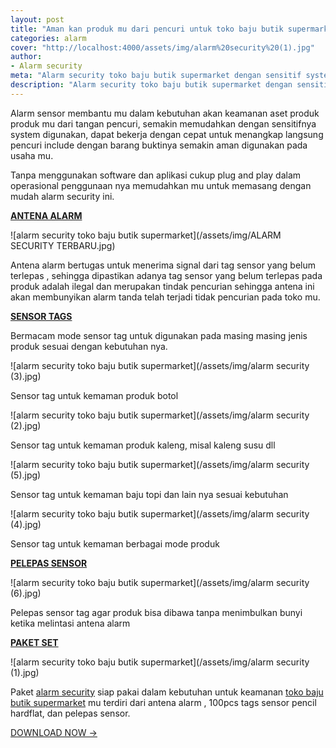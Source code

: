 ```yaml
---
layout: post
title: "Aman kan produk mu dari pencuri untuk toko baju butik supermarket dengan Alarm security"
categories: alarm
cover: "http://localhost:4000/assets/img/alarm%20security%20(1).jpg"
author:
- Alarm security
meta: "Alarm security toko baju butik supermarket dengan sensitif system digunakan"
description: "Alarm security toko baju butik supermarket dengan sensitif system digunakan"
---
```

Alarm sensor membantu mu dalam kebutuhan akan keamanan aset produk produk mu dari tangan pencuri, semakin memudahkan dengan sensitifnya system digunakan, dapat bekerja dengan cepat untuk menangkap langsung pencuri include dengan barang buktinya semakin aman digunakan pada usaha mu.


Tanpa menggunakan software dan aplikasi cukup plug and play dalam operasional penggunaan nya memudahkan mu untuk memasang dengan mudah alarm security ini.

**[ANTENA ALARM](/alarm/2020/04/02/alarm.html)**

 ![alarm security toko baju butik supermarket](/assets/img/ALARM SECURITY TERBARU.jpg)

Antena alarm bertugas untuk menerima signal dari tag sensor yang belum terlepas , sehingga dipastikan adanya tag sensor yang belum terlepas pada produk adalah ilegal dan merupakan tindak pencurian sehingga antena ini akan membunyikan alarm tanda telah terjadi tidak pencurian pada toko mu.



**[SENSOR TAGS](/alarm/2020/04/02/alarm.html)**

Bermacam mode sensor tag untuk digunakan pada masing masing jenis produk sesuai dengan kebutuhan nya.

 ![alarm security toko baju butik supermarket](/assets/img/alarm security (3).jpg)

Sensor tag untuk kemaman produk botol

 ![alarm security toko baju butik supermarket](/assets/img/alarm security (2).jpg)

Sensor tag untuk kemaman produk kaleng, misal kaleng susu dll

 ![alarm security toko baju butik supermarket](/assets/img/alarm security (5).jpg)

Sensor tag untuk kemaman baju topi dan lain nya sesuai kebutuhan

 ![alarm security toko baju butik supermarket](/assets/img/alarm security (4).jpg)

Sensor tag untuk kemaman berbagai mode produk

**[PELEPAS SENSOR](/alarm/2020/04/02/alarm.html)**

 ![alarm security toko baju butik supermarket](/assets/img/alarm security (6).jpg)

Pelepas sensor tag agar produk bisa dibawa tanpa menimbulkan bunyi ketika melintasi antena alarm




**[PAKET SET](/alarm/2020/04/02/alarm.html)**

 ![alarm security toko baju butik supermarket](/assets/img/alarm security (1).jpg)


Paket [alarm security](/alarm/2020/04/02/alarm.html) siap pakai dalam kebutuhan untuk keamanan [toko baju butik supermarket](/alarm/2020/04/02/alarm.html)  mu terdiri dari antena alarm , 100pcs tags sensor pencil hardflat, dan pelepas sensor.





[DOWNLOAD NOW →](https://mesinkasir.github.io/e-catalog/alarm%20security.pdf)